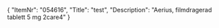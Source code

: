{
  "ItemNr": "054616",
  "Title": "test",
  "Description": "Aerius, filmdragerad tablett 5 mg 2care4"
}